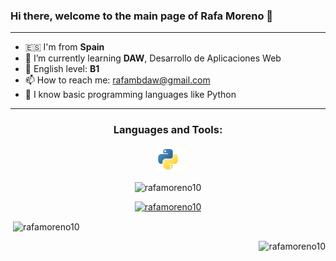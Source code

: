 ### Hi there, welcome to the main page of **Rafa Moreno** 👋
---
- 🇪🇸 I'm from **Spain**
- 🌱 I’m currently learning **DAW**, Desarrollo de Aplicaciones Web
- 💬 English level: **B1**
- 📫 How to reach me: rafambdaw@gmail.com
- 👾 I know basic programming languages like Python
---
<h3 align="center">Languages and Tools:</h3>
<p align="center"> <a href="https://www.python.org" target="_blank" rel="noreferrer"> <img src="https://raw.githubusercontent.com/devicons/devicon/master/icons/python/python-original.svg" alt="python" width="40" height="40"/> </a> </p>
<p align="center"> <img src="https://komarev.com/ghpvc/?username=rafamoreno10&label=Profile%20views&color=0e75b6&style=flat" alt="rafamoreno10" /> </p>

<p align="center"> <a href="https://github.com/ryo-ma/github-profile-trophy"><img src="https://github-profile-trophy.vercel.app/?username=rafamoreno10" alt="rafamoreno10" /></a> </p>

<p>&nbsp;<img align="center" src="https://github-readme-stats.vercel.app/api?username=rafamoreno10&show_icons=true&locale=en" alt="rafamoreno10" /></p>

<p><img align="right" src="https://github-readme-streak-stats.herokuapp.com/?user=rafamoreno10&" alt="rafamoreno10" /></p>


<!--
**RafaMoreno10/RafaMoreno10** is a ✨ _special_ ✨ repository because its `README.md` (this file) appears on your GitHub profile.

Here are some ideas to get you started:

- 🔭 I’m currently working on ...
- 🌱 I’m currently learning ...
- 👯 I’m looking to collaborate on ...
- 🤔 I’m looking for help with ...
- 💬 Ask me about ...
- 📫 How to reach me: ...
- 😄 Pronouns: ...
- ⚡ Fun fact: ...
-->
